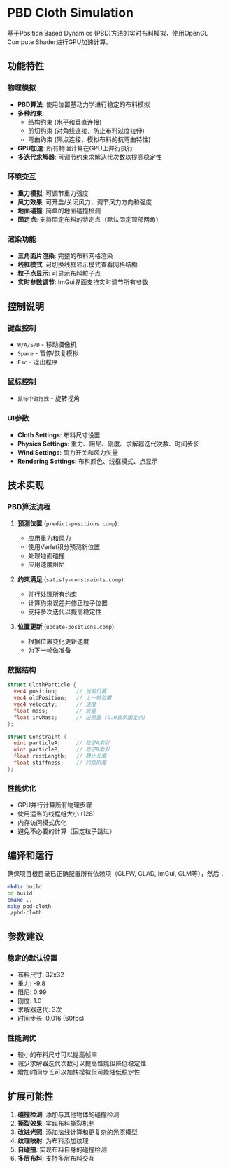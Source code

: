 # PBD Cloth Simulation

基于Position Based Dynamics (PBD)方法的实时布料模拟，使用OpenGL Compute Shader进行GPU加速计算。

## 功能特性

### 物理模拟
- **PBD算法**: 使用位置基动力学进行稳定的布料模拟
- **多种约束**: 
  - 结构约束 (水平和垂直连接)
  - 剪切约束 (对角线连接，防止布料过度拉伸)
  - 弯曲约束 (隔点连接，模拟布料的抗弯曲特性)
- **GPU加速**: 所有物理计算在GPU上并行执行
- **多迭代求解器**: 可调节约束求解迭代次数以提高稳定性

### 环境交互
- **重力模拟**: 可调节重力强度
- **风力效果**: 可开启/关闭风力，调节风力方向和强度
- **地面碰撞**: 简单的地面碰撞检测
- **固定点**: 支持固定布料的特定点（默认固定顶部两角）

### 渲染功能
- **三角面片渲染**: 完整的布料网格渲染
- **线框模式**: 可切换线框显示模式查看网格结构
- **粒子点显示**: 可显示布料粒子点
- **实时参数调节**: ImGui界面支持实时调节所有参数

## 控制说明

### 键盘控制
- `W/A/S/D` - 移动摄像机
- `Space` - 暂停/恢复模拟
- `Esc` - 退出程序

### 鼠标控制
- `鼠标中键拖拽` - 旋转视角

### UI参数
- **Cloth Settings**: 布料尺寸设置
- **Physics Settings**: 重力、阻尼、刚度、求解器迭代次数、时间步长
- **Wind Settings**: 风力开关和风力矢量
- **Rendering Settings**: 布料颜色、线框模式、点显示

## 技术实现

### PBD算法流程
1. **预测位置** (`predict-positions.comp`):
   - 应用重力和风力
   - 使用Verlet积分预测新位置
   - 处理地面碰撞
   - 应用速度阻尼

2. **约束满足** (`satisfy-constraints.comp`):
   - 并行处理所有约束
   - 计算约束误差并修正粒子位置
   - 支持多次迭代以提高稳定性

3. **位置更新** (`update-positions.comp`):
   - 根据位置变化更新速度
   - 为下一帧做准备

### 数据结构
```glsl
struct ClothParticle {
  vec4 position;      // 当前位置
  vec4 oldPosition;   // 上一帧位置
  vec4 velocity;      // 速度
  float mass;         // 质量
  float invMass;      // 逆质量 (0.0表示固定点)
};

struct Constraint {
  uint particleA;     // 粒子A索引
  uint particleB;     // 粒子B索引
  float restLength;   // 静止长度
  float stiffness;    // 约束刚度
};
```

### 性能优化
- GPU并行计算所有物理步骤
- 使用适当的线程组大小 (128)
- 内存访问模式优化
- 避免不必要的计算（固定粒子跳过）

## 编译和运行

确保项目根目录已正确配置所有依赖项（GLFW, GLAD, ImGui, GLM等），然后：

```bash
mkdir build
cd build
cmake ..
make pbd-cloth
./pbd-cloth
```

## 参数建议

### 稳定的默认设置
- 布料尺寸: 32x32
- 重力: -9.8
- 阻尼: 0.99
- 刚度: 1.0
- 求解器迭代: 3次
- 时间步长: 0.016 (60fps)

### 性能调优
- 较小的布料尺寸可以提高帧率
- 减少求解器迭代次数可以提高性能但降低稳定性
- 增加时间步长可以加快模拟但可能降低稳定性

## 扩展可能性

1. **碰撞检测**: 添加与其他物体的碰撞检测
2. **撕裂效果**: 实现布料撕裂机制
3. **改进光照**: 添加法线计算和更复杂的光照模型
4. **纹理映射**: 为布料添加纹理
5. **自碰撞**: 实现布料自身的碰撞检测
6. **多层布料**: 支持多层布料交互